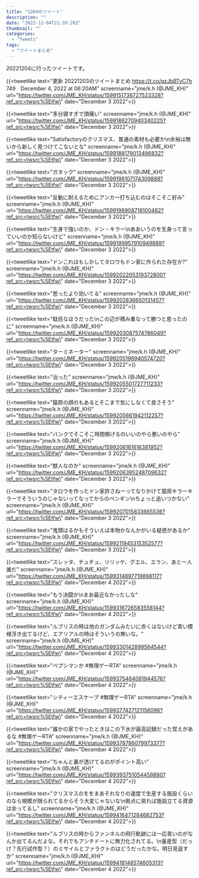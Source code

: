 ```yaml
---
title: "1204のツイート"
description: ""
date: "2022-12-04T21:20:20Z"
thumbnail: ""
categories:
  - "Tweets"
tags:
  - "ツイートまとめ"
---
```

20221204に行ったツイートです。
<!--more-->
{{<tweetlike text=\"更新 20221203のツイートまとめ https://t.co/qzJbBTyC7h 749　December 4, 2022 at 06:20AM\" screenname=\"jme/k.h (@JME_KH)\" url=\"https://twitter.com/JME_KH/status/1599151736727523328?ref_src=twsrc%5Etfw\" date=\"December 3 2022\">}}

{{<tweetlike text=\"多分寝すぎで頭痛い\" screenname=\"jme/k.h (@JME_KH)\" url=\"https://twitter.com/JME_KH/status/1599186270940340225?ref_src=twsrc%5Etfw\" date=\"December 3 2022\">}}

{{<tweetlike text=\"Satisfactoryのクリスマス、普通の素材も必要か\n余裕は無いから新しく見つけてこないとな\" screenname=\"jme/k.h (@JME_KH)\" url=\"https://twitter.com/JME_KH/status/1599188179013496832?ref_src=twsrc%5Etfw\" date=\"December 3 2022\">}}

{{<tweetlike text=\"ガタック\" screenname=\"jme/k.h (@JME_KH)\" url=\"https://twitter.com/JME_KH/status/1599198107174309888?ref_src=twsrc%5Etfw\" date=\"December 3 2022\">}}

{{<tweetlike text=\"反動に耐えるためにアンカー打ち込むのはそこそこ好み\" screenname=\"jme/k.h (@JME_KH)\" url=\"https://twitter.com/JME_KH/status/1599198908718100482?ref_src=twsrc%5Etfw\" date=\"December 3 2022\">}}

{{<tweetlike text=\"生身で強いのか、ドン・キラー\nああいうのを生身って言っていいのか知らないけど\" screenname=\"jme/k.h (@JME_KH)\" url=\"https://twitter.com/JME_KH/status/1599199957910949889?ref_src=twsrc%5Etfw\" date=\"December 3 2022\">}}

{{<tweetlike text=\"ドンこれはもしかしてタロウもドン家に作られた存在か?\" screenname=\"jme/k.h (@JME_KH)\" url=\"https://twitter.com/JME_KH/status/1599202205319372800?ref_src=twsrc%5Etfw\" date=\"December 3 2022\">}}

{{<tweetlike text=\"思ったより効いてる\" screenname=\"jme/k.h (@JME_KH)\" url=\"https://twitter.com/JME_KH/status/1599202836650131457?ref_src=twsrc%5Etfw\" date=\"December 3 2022\">}}

{{<tweetlike text=\"駄目なほうだった\nこの辺が積み重なって勝つと思ったのに\" screenname=\"jme/k.h (@JME_KH)\" url=\"https://twitter.com/JME_KH/status/1599203087574786049?ref_src=twsrc%5Etfw\" date=\"December 3 2022\">}}

{{<tweetlike text=\"ターミネーター\" screenname=\"jme/k.h (@JME_KH)\" url=\"https://twitter.com/JME_KH/status/1599205196940574720?ref_src=twsrc%5Etfw\" date=\"December 3 2022\">}}

{{<tweetlike text=\"治った\" screenname=\"jme/k.h (@JME_KH)\" url=\"https://twitter.com/JME_KH/status/1599205501727711233?ref_src=twsrc%5Etfw\" date=\"December 3 2022\">}}

{{<tweetlike text=\"猿原の顔のもあるとそこまで気にしなくて良さそう\" screenname=\"jme/k.h (@JME_KH)\" url=\"https://twitter.com/JME_KH/status/1599205661942112257?ref_src=twsrc%5Etfw\" date=\"December 3 2022\">}}

{{<tweetlike text=\"バンクでそこそこ時間稼げるのいいのやら悪いのやら\" screenname=\"jme/k.h (@JME_KH)\" url=\"https://twitter.com/JME_KH/status/1599206181616381952?ref_src=twsrc%5Etfw\" date=\"December 3 2022\">}}

{{<tweetlike text=\"獣人なのか\" screenname=\"jme/k.h (@JME_KH)\" url=\"https://twitter.com/JME_KH/status/1599206395248709632?ref_src=twsrc%5Etfw\" date=\"December 3 2022\">}}

{{<tweetlike text=\"タロウを作ったドン家許さねーってなりかけて猿原キラーキラーでそういうのじゃないってなってからのペンギン\nちょっと追いつかない\" screenname=\"jme/k.h (@JME_KH)\" url=\"https://twitter.com/JME_KH/status/1599207015833665536?ref_src=twsrc%5Etfw\" date=\"December 3 2022\">}}

{{<tweetlike text=\"鬼頭はるかもそういえば本物かなんかがいる疑惑があるか\" screenname=\"jme/k.h (@JME_KH)\" url=\"https://twitter.com/JME_KH/status/1599211945315352577?ref_src=twsrc%5Etfw\" date=\"December 3 2022\">}}

{{<tweetlike text=\"スレッタ、チュチュ、リリッケ、グエル、エラン、あと一人誰だ\" screenname=\"jme/k.h (@JME_KH)\" url=\"https://twitter.com/JME_KH/status/1599314897719898117?ref_src=twsrc%5Etfw\" date=\"December 4 2022\">}}

{{<tweetlike text=\"もう決闘か\nまあ最近なかったしな\" screenname=\"jme/k.h (@JME_KH)\" url=\"https://twitter.com/JME_KH/status/1599316726583558144?ref_src=twsrc%5Etfw\" date=\"December 4 2022\">}}

{{<tweetlike text=\"ルブリスの時は他のガンダムみたいに赤くはないけど青い模様浮き出てるけど、エアリアルの時はそういうの無いな。\" screenname=\"jme/k.h (@JME_KH)\" url=\"https://twitter.com/JME_KH/status/1599330142899564544?ref_src=twsrc%5Etfw\" date=\"December 4 2022\">}}

{{<tweetlike text=\"ペプシマンか #無理ゲーRTA\" screenname=\"jme/k.h (@JME_KH)\" url=\"https://twitter.com/JME_KH/status/1599375464081944576?ref_src=twsrc%5Etfw\" date=\"December 4 2022\">}}

{{<tweetlike text=\"シティーエスケープ #無理ゲーRTA\" screenname=\"jme/k.h (@JME_KH)\" url=\"https://twitter.com/JME_KH/status/1599377427121156096?ref_src=twsrc%5Etfw\" date=\"December 4 2022\">}}

{{<tweetlike text=\"誰かの家でやったときはこの下水が最高記録だった覚えがあるな #無理ゲーRTA\" screenname=\"jme/k.h (@JME_KH)\" url=\"https://twitter.com/JME_KH/status/1599378786079973377?ref_src=twsrc%5Etfw\" date=\"December 4 2022\">}}

{{<tweetlike text=\"ちゃんと裏が透けてるのがポイント高い\" screenname=\"jme/k.h (@JME_KH)\" url=\"https://twitter.com/JME_KH/status/1599393751054458880?ref_src=twsrc%5Etfw\" date=\"December 4 2022\">}}

{{<tweetlike text=\"クリスマスのををまあそれなりの速度で生産する施設くらいのなら規模が限られてるからそう大変じゃないな\n拠点に戻れば施設立てる資源は余ってるし\" screenname=\"jme/k.h (@JME_KH)\" url=\"https://twitter.com/JME_KH/status/1599416471284682753?ref_src=twsrc%5Etfw\" date=\"December 4 2022\">}}

{{<tweetlike text=\"ルブリスの時からファンネルの飛行軌跡には一応青いのがなんか出てるんだよな。それでもアンチドートに無力化されてる。\n量産型（だっけ？先行試作型？）のミサイルとファラクトのはどうだったかな。明日見返すか\" screenname=\"jme/k.h (@JME_KH)\" url=\"https://twitter.com/JME_KH/status/1599418148574605313?ref_src=twsrc%5Etfw\" date=\"December 4 2022\">}}

